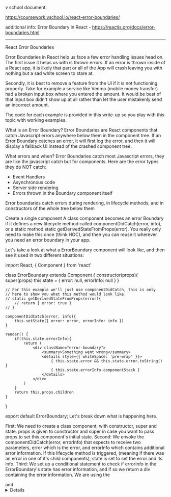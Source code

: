 v school document:

https://coursework.vschool.io/react-error-boundaries/

additional info:
Error Boundary in React - https://reactjs.org/docs/error-boundaries.html

-----------

React Error Boundaries

Error Boundaries in React help us face a few error handling issues head on. The first issue it helps us with is thrown errors. If an error is thrown inside of a React app, it is likely that part or all of the App will crash leaving you with nothing but a sad white screen to stare at.

Secondly, it is best to remove a feature from the UI if it is not functioning properly. Take for example a service like Venmo (mobile money transfer) had a broken input box where you entered the amount. It would be best of that input box didn't show up at all rather than let the user mistakenly send an incorrect amount.

The code for each example is provided in this write-up so you play with this topic with working examples.

What is an Error Boundary?
Error Boundaries are React components that catch Javascript errors anywhere below them in the component tree. If an Error Boundary catches an error, it will first log the error, and then it will display a fallback UI instead of the crashed component tree.

What errors and when?
Error Boundaries catch most Javascript errors, they are like the javascript catch but for components. Here are the error types they do NOT catch:
- Event Handlers
- Asynchronous code
- Server side rendering
- Errors thrown in the Boundary component itself

Error boundaries catch errors during rendering, in lifecycle methods, and in constructors of the whole tree below them

Create a single <ErrorBoundary> component
A class component becomes an error Boundary if it defines a new lifecycle method called componentDidCatch(error, info), or a static method static getDerivedStateFromProps(error). You really only need to make this once (think HOC), and then you can reuse it wherever you need an error boundary in your app.

Let's take a look at what a ErrorBoundary component will look like, and then see it used in two different situations:

import React, { Component } from 'react'

class ErrorBoundary extends Component {
    constructor(props){
        super(props)
        this.state = { error: null, errorInfo: null }
    }
    
    // For this example we'll just use componentDidCatch, this is only 
    // here to show you what this method would look like.
    // static getDerivedStateFromProps(error){
        // return { error: true }
    // }

    componentDidCatch(error, info){
        this.setState({ error: error, errorInfo: info })
    }

    render() {
        if(this.state.errorInfo){
            return (
                <div className="error-boundary">
                    <summary>Something went wrong</summary>
                    <details style={{ whiteSpace: 'pre-wrap' }}>
                        { this.state.error && this.state.error.toString() }
                        { this.state.errorInfo.componentStack }
                    </details>
                </div>
            )
        }
        return this.props.children
    }
}

export default ErrorBoundary;
Let's break down what is happening here.

First: We need to create a class component, with constructor, super and state.
props is given to constructor and super in case you want to pass props to set this component's initial state.
Second: We envoke the componentDidCatch(error, errorInfo) that expects to receive two parameters, error which is the error, and errorInfo which contains additional error information.
If this lifecycle method is triggered, (meaning if there was an error in one of it's child components), state is set to set the error and its info.
Third: We set up a conditional statement to check if errorInfo in the ErrorBoundary's state has error information, and if so we return a div containing the error information.
We are using the <summary> and <details> html semantic tags that gives you pre-built toggle functionality for the message the <details> contains. Note, these tags may not work on all browsers.
The error is converted to a String so we can use it.
The errorInfo.componentStack allows you to see the failing component stack from the error.
Fourth: If there is no present error in state, we just return this.props.children which refers to whatever component the <ErrorBoundary/> is wrapped around.
Let's implement this first with a button clicker that adds 1 to a number in state. The <App /> component looks like this:

import React, { Component } from 'react'
import Display from './Display'
import Controls from './Controls'

class App extends Component {
    constructor(){
        super()
        this.state = {
            num: 0,
        }
    }

    addOne = () => this.setState(prevState => ({ num: prevState.num + 1 }))

    render() {
        const { addOne } = this
        const { num } = this.state
        return (
            <div>
                <Display num={ num }/>
                <Controls addOne={ addOne }/>
            </div>
        )
    }
}

export default App;
The <Display /> component looks like this:

import React from 'react';

const Display = props => {
    const { num } = props
    // If the current num is greater than 10, throw an error.
    if(num > 10){
        throw new Error("I'm your error! I'm erroring so well!")
    }
    return <h1>{ num }</h1>
};

export default Display;
The <Controls /> component looks like this:

import React from 'react';

const Controls = props => {
    const { addOne } = props
    return (
        <div>
            <button onClick={ addOne }> + </button>
        </div>
    )
};

export default Controls;
In the <Display /> component we are simulating an error when the number is greater than 10. If you run the application right now and click the button to be greater than 10, the application crashes presenting you with a lovely white screen. Wouldn't it be great if the crashing could be contained to the component it occurred in to allow for the rest of the application to keep running?

The answer is yes! This is where ErrorBoundaries perform their magic. In the App.js, import ErrorBoundary from './ErrorBoundary'. Then wrap the <Display/> component in those tags like this:

Screen-Shot-2018-10-24-at-12.19.08-PM

If you now go test the application, you should see a crash error that looks like this:

Screen-Shot-2018-10-24-at-12.20.17-PM

But notice the small text at the bottom:

Screen-Shot-2018-10-24-at-12.20.21-PM

This is purely a message seen in development, so to see what the user would actually see when this error occurred, click the X at the top right.

Now you should see the magic of using an Error Boundary! The component that threw an error and crashed was the only one affected by that crash. You can still click the button (and even see that React state is still updating in React Dev Tools)

Proper Use
A question you may have is 'Where do I put ErrorBoundaries', and the answer is around components themselves. While you can wrap JSX elements and may still get it to work, that is not the intended use. Error Boundaries are meant to render some default JSX in place of the crashed component to allow the website to keep running. So:

Screen-Shot-2018-10-24-at-12.27.37-PM

An Error boundary will visually replace the piece of the UI that is wrapped in its open/close tags. This means you can also wrap your top level <App /> component in the index.js in case anything happens in your top level component.

Using Error Boundaries with react-router-dom
Currently when using react-router-dom, the entire app will crash if the user clicks a link that loads a component with an error. Let's use an <ErrorBoundary /> component to fix this. We will be displaying the error message, but in production you may change your ErrorBoundary div to display something like a "Oops, something went wrong" message to the user.

Here is the index.js and App.js components:

import React from 'react'
import ReactDOM from 'react-dom'
import App from './App'
import { BrowserRouter } from 'react-router-dom'
import './style.css'

ReactDOM.render(
    <BrowserRouter>
        <App />
    </BrowserRouter>,
document.getElementById('root')
)
import React, { Component } from 'react'
import { Switch, Route, Link } from 'react-router-dom'
import Home from './Home'
import About from './About'
import Broken from './Broken'
import Contact from './Contact'


class App extends Component {
    render() {
        return (
            <div>
                <div className="nav">
                    <Link to="/">Home</Link>
                    <Link to="/about">About</Link>
                    <Link to="/broken">Broken Route</Link>
                    <Link to="/contact">Contact</Link>
                </div>
                <Switch>
                    <Route exact path="/" component={Home} />
                    <Route path="/contact" component={Contact} />
                    <Route path="/about" component={About}/>
                    <Route path="/broken" component={Broken}/>
                </Switch>
            </div>
        );
    }
}

export default App
The Home, About, and Contact components look like this, just with the component name and the className being different on each one:

import React from 'react';

const Home = () => {
    return (
        <div className="home">
            HOME
        </div>
    );
};

export default Home;
The <Broken /> component looks like this:

const Broken = () => { throw new Error("The Route is Broken") }

export default Broken;
Lastly, the style.css looks like this:

* {
    margin: 0;
}

a {
    text-decoration: none;
    padding: 5px 10px;
}

.home,
.about,
.contact {
    width: 100vw;
    height: 100vh;
    display: flex;
    justify-content: center;
    align-items: center;
    font-size: 40px
}

.home {
    background-color: blue
}

.about {
    background-color: green
}

.contact {
    background-color: purple
}

.error-boundary {
    width: 100vw;
    height: 100vh;
    font-size: 16px;
    font-family: sans-serif;
    background-color: firebrick;
    display: flex;
    justify-content: center;
    align-items: center;
    flex-direction: column;
}

.error-boundary summary,
.error-boundary details {
    width: 300px;
    margin: 5px;
    border: 2px solid #222;
    border-radius: 3px;
    padding: 3px;
}

.nav {
    display: flex;
    justify-content: space-around
}
The <Broken/> component is simulating an error that will cause it to crash. If you npm start, you'll be able to navigate around until you click on the Broken Route, wherein which the app will crash, give you the dev error, and then present the blank white screen. Let's use an ErrorBoundary component to fix this issue. Using the same ErrorBoundary component from the first example, import it at the top of your App.js and then change your Broken Route to look like the following using the react-router render method.

Screen-Shot-2018-10-24-at-1.28.01-PM

Now if you navigate around the app and click on the Broken Route, you will get the standard dev error message, but once you close that you will still be able to navigate around the site!

Note: The render method is required when using ErrorBoundaries in your Routes. Meaning, you would not want to wrap the entire route like this:

Screen-Shot-2018-10-24-at-1.33.18-PM

While you can test this and it appears to work, switch the order of the Route components in the switch so that the Broken Route is not the last, like this:

Screen-Shot-2018-10-24-at-1.41.39-PM

Now try to navigate to all of the links. Notice that any Routes after the ErrorBoundary do not render. However, if you now switch that Broken route to use the render method, its order in the routes does not matter.

Screen-Shot-2018-10-24-at-2.43.56-PM

